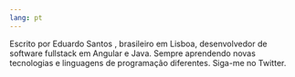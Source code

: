 ```yaml
---
lang: pt
---
```


Escrito por Eduardo Santos , brasileiro em Lisboa, desenvolvedor de software fullstack em Angular e Java. Sempre aprendendo novas tecnologias e linguagens de programação diferentes. Siga-me no Twitter.
